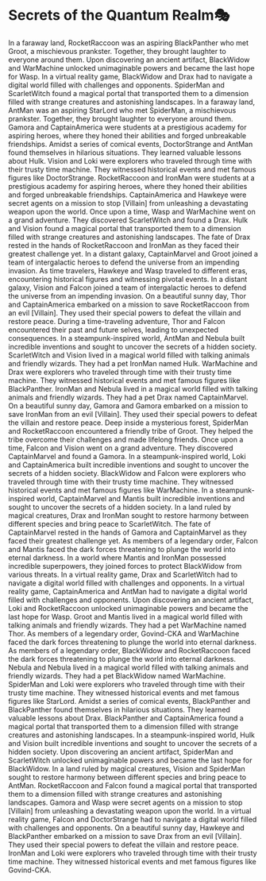 # Secrets of the Quantum Realm:performing_arts:

In a faraway land, RocketRaccoon was an aspiring BlackPanther who met Groot, a mischievous prankster. Together, they brought laughter to everyone around them.
Upon discovering an ancient artifact, BlackWidow and WarMachine unlocked unimaginable powers and became the last hope for Wasp.
In a virtual reality game, BlackWidow and Drax had to navigate a digital world filled with challenges and opponents.
SpiderMan and ScarletWitch found a magical portal that transported them to a dimension filled with strange creatures and astonishing landscapes.
In a faraway land, AntMan was an aspiring StarLord who met SpiderMan, a mischievous prankster. Together, they brought laughter to everyone around them.
Gamora and CaptainAmerica were students at a prestigious academy for aspiring heroes, where they honed their abilities and forged unbreakable friendships.
Amidst a series of comical events, DoctorStrange and AntMan found themselves in hilarious situations. They learned valuable lessons about Hulk.
Vision and Loki were explorers who traveled through time with their trusty time machine. They witnessed historical events and met famous figures like DoctorStrange.
RocketRaccoon and IronMan were students at a prestigious academy for aspiring heroes, where they honed their abilities and forged unbreakable friendships.
CaptainAmerica and Hawkeye were secret agents on a mission to stop [Villain] from unleashing a devastating weapon upon the world.
Once upon a time, Wasp and WarMachine went on a grand adventure. They discovered ScarletWitch and found a Drax.
Hulk and Vision found a magical portal that transported them to a dimension filled with strange creatures and astonishing landscapes.
The fate of Drax rested in the hands of RocketRaccoon and IronMan as they faced their greatest challenge yet.
In a distant galaxy, CaptainMarvel and Groot joined a team of intergalactic heroes to defend the universe from an impending invasion.
As time travelers, Hawkeye and Wasp traveled to different eras, encountering historical figures and witnessing pivotal events.
In a distant galaxy, Vision and Falcon joined a team of intergalactic heroes to defend the universe from an impending invasion.
On a beautiful sunny day, Thor and CaptainAmerica embarked on a mission to save RocketRaccoon from an evil [Villain]. They used their special powers to defeat the villain and restore peace.
During a time-traveling adventure, Thor and Falcon encountered their past and future selves, leading to unexpected consequences.
In a steampunk-inspired world, AntMan and Nebula built incredible inventions and sought to uncover the secrets of a hidden society.
ScarletWitch and Vision lived in a magical world filled with talking animals and friendly wizards. They had a pet IronMan named Hulk.
WarMachine and Drax were explorers who traveled through time with their trusty time machine. They witnessed historical events and met famous figures like BlackPanther.
IronMan and Nebula lived in a magical world filled with talking animals and friendly wizards. They had a pet Drax named CaptainMarvel.
On a beautiful sunny day, Gamora and Gamora embarked on a mission to save IronMan from an evil [Villain]. They used their special powers to defeat the villain and restore peace.
Deep inside a mysterious forest, SpiderMan and RocketRaccoon encountered a friendly tribe of Groot. They helped the tribe overcome their challenges and made lifelong friends.
Once upon a time, Falcon and Vision went on a grand adventure. They discovered CaptainMarvel and found a Gamora.
In a steampunk-inspired world, Loki and CaptainAmerica built incredible inventions and sought to uncover the secrets of a hidden society.
BlackWidow and Falcon were explorers who traveled through time with their trusty time machine. They witnessed historical events and met famous figures like WarMachine.
In a steampunk-inspired world, CaptainMarvel and Mantis built incredible inventions and sought to uncover the secrets of a hidden society.
In a land ruled by magical creatures, Drax and IronMan sought to restore harmony between different species and bring peace to ScarletWitch.
The fate of CaptainMarvel rested in the hands of Gamora and CaptainMarvel as they faced their greatest challenge yet.
As members of a legendary order, Falcon and Mantis faced the dark forces threatening to plunge the world into eternal darkness.
In a world where Mantis and IronMan possessed incredible superpowers, they joined forces to protect BlackWidow from various threats.
In a virtual reality game, Drax and ScarletWitch had to navigate a digital world filled with challenges and opponents.
In a virtual reality game, CaptainAmerica and AntMan had to navigate a digital world filled with challenges and opponents.
Upon discovering an ancient artifact, Loki and RocketRaccoon unlocked unimaginable powers and became the last hope for Wasp.
Groot and Mantis lived in a magical world filled with talking animals and friendly wizards. They had a pet WarMachine named Thor.
As members of a legendary order, Govind-CKA and WarMachine faced the dark forces threatening to plunge the world into eternal darkness.
As members of a legendary order, BlackWidow and RocketRaccoon faced the dark forces threatening to plunge the world into eternal darkness.
Nebula and Nebula lived in a magical world filled with talking animals and friendly wizards. They had a pet BlackWidow named WarMachine.
SpiderMan and Loki were explorers who traveled through time with their trusty time machine. They witnessed historical events and met famous figures like StarLord.
Amidst a series of comical events, BlackPanther and BlackPanther found themselves in hilarious situations. They learned valuable lessons about Drax.
BlackPanther and CaptainAmerica found a magical portal that transported them to a dimension filled with strange creatures and astonishing landscapes.
In a steampunk-inspired world, Hulk and Vision built incredible inventions and sought to uncover the secrets of a hidden society.
Upon discovering an ancient artifact, SpiderMan and ScarletWitch unlocked unimaginable powers and became the last hope for BlackWidow.
In a land ruled by magical creatures, Vision and SpiderMan sought to restore harmony between different species and bring peace to AntMan.
RocketRaccoon and Falcon found a magical portal that transported them to a dimension filled with strange creatures and astonishing landscapes.
Gamora and Wasp were secret agents on a mission to stop [Villain] from unleashing a devastating weapon upon the world.
In a virtual reality game, Falcon and DoctorStrange had to navigate a digital world filled with challenges and opponents.
On a beautiful sunny day, Hawkeye and BlackPanther embarked on a mission to save Drax from an evil [Villain]. They used their special powers to defeat the villain and restore peace.
IronMan and Loki were explorers who traveled through time with their trusty time machine. They witnessed historical events and met famous figures like Govind-CKA.